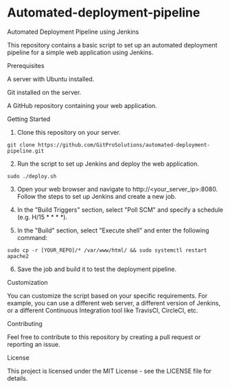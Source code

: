 # Automated-deployment-pipeline

Automated Deployment Pipeline using Jenkins

This repository contains a basic script to set up an automated deployment pipeline for a simple web application using Jenkins.

Prerequisites

A server with Ubuntu installed.

Git installed on the server.

A GitHub repository containing your web application.

Getting Started

1. Clone this repository on your server.

```shell
git clone https://github.com/GitProSolutions/automated-deployment-pipeline.git
```

2. Run the script to set up Jenkins and deploy the web application.

```shell
sudo ./deploy.sh
```
3. Open your web browser and navigate to http://<your_server_ip>:8080. Follow the steps to set up Jenkins and create a new job.

4. In the "Build Triggers" section, select "Poll SCM" and specify a schedule (e.g. H/15 * * * *).

5. In the "Build" section, select "Execute shell" and enter the following command:

```shell
sudo cp -r [YOUR_REPO]/* /var/www/html/ && sudo systemctl restart apache2
```

6. Save the job and build it to test the deployment pipeline.


Customization

You can customize the script based on your specific requirements. For example, you can use a different web server, a different version of Jenkins, or a different Continuous Integration tool like TravisCI, CircleCI, etc.

Contributing

Feel free to contribute to this repository by creating a pull request or reporting an issue.

License

This project is licensed under the MIT License - see the LICENSE file for details.
